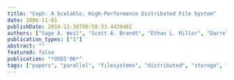 ```yaml
---
title: "Ceph: A Scalable, High-Performance Distributed File System"
date: 2006-11-01
publishDate: 2019-12-30T00:58:33.442948Z
authors: ["Sage A. Weil", "Scott A. Brandt", "Ethan L. Miller", "Darrell D. E. Long", "Carlos Maltzahn"]
publication_types: ["1"]
abstract: ""
featured: false
publication: "*OSDI'06*"
tags: ["papers", "parallel", "filesystems", "distributed", "storage", "systems", "obsd", "p2p"]
---
```


